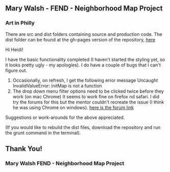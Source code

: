 ## Mary Walsh  - FEND - Neighborhood Map Project

### Art in Philly

There are src and dist folders containing source and production code. The dist folder can be found at the gh-pages version of the repository, [here](http://marydurkin.github.io/Art-in-Philly/)

Hi Heidi!

I have the basic functionality completed (I haven't started the styling yet, so it looks pretty ugly - my apologies). I do have a couple of bugs that I can't figure out.
1. Occasionally, on refresh, I get the following error message
Uncaught InvalidValueError: initMap is not a function
2. The drop down menu filter options need to be clicked twice before they work (on mac Chrome) It seems to work fine on firefox nd safari. I did try the forums for this but the mentor couldn't recreate the issue (I think he was using Chrome on windows). [here is the forum link](https://discussions.udacity.com/t/using-data-bind-click-with-select-tab/169375)

Suggestions or work-arounds for the above appreciated.


(If you would like to rebuild the dist files, download the repository and run the grunt command in the terminal).



## Thank You!

### Mary Walsh FEND - Neighborhood Map Project






